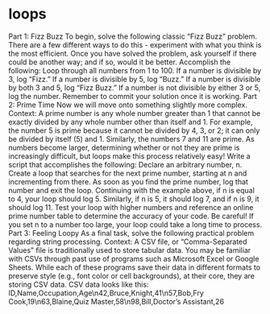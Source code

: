 # loops

Part 1: Fizz Buzz
To begin, solve the following classic “Fizz Buzz” problem. There are a few different ways to do this - experiment with what you think is the most efficient. Once you have solved the problem, ask yourself if there could be another way; and if so, would it be better.
Accomplish the following:
Loop through all numbers from 1 to 100.
If a number is divisible by 3, log “Fizz.”
If a number is divisible by 5, log “Buzz.”
If a number is divisible by both 3 and 5, log “Fizz Buzz.”
If a number is not divisible by either 3 or 5, log the number.
Remember to commit your solution once it is working.
Part 2: Prime Time
Now we will move onto something slightly more complex.
Context: A prime number is any whole number greater than 1 that cannot be exactly divided by any whole number other than itself and 1. For example, the number 5 is prime because it cannot be divided by 4, 3, or 2; it can only be divided by itself (5) and 1. Similarly, the numbers 7 and 11 are prime. As numbers become larger, determining whether or not they are prime is increasingly difficult, but loops make this process relatively easy!
Write a script that accomplishes the following:
Declare an arbitrary number, n.
Create a loop that searches for the next prime number, starting at n and incrementing from there.
As soon as you find the prime number, log that number and exit the loop.
Continuing with the example above, if n is equal to 4, your loop should log 5. Similarly, if n is 5, it should log 7, and if n is 9, it should log 11. Test your loop with higher numbers and reference an online prime number table to determine the accuracy of your code.
Be careful! If you set n to a number too large, your loop could take a long time to process.
Part 3: Feeling Loopy
As a final task, solve the following practical problem regarding string processing.
Context: A CSV file, or “Comma-Separated Values” file is traditionally used to store tabular data. You may be familiar with CSVs through past use of programs such as Microsoft Excel or Google Sheets. While each of these programs save their data in different formats to preserve style (e.g., font color or cell backgrounds), at their core, they are storing CSV data.
CSV data looks like this:
ID,Name,Occupation,Age\n42,Bruce,Knight,41\n57,Bob,Fry Cook,19\n63,Blaine,Quiz Master,58\n98,Bill,Doctor’s Assistant,26
